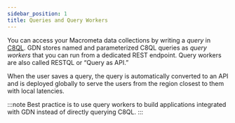 ```yaml
---
sidebar_position: 1
title: Queries and Query Workers
---
```


You can access your Macrometa data collections by writing a _query_ in [C8QL](c8ql/index.md). GDN stores named and parameterized C8QL queries as _query workers_ that you can run from a dedicated REST endpoint. Query workers are also called RESTQL or “Query as API.”

When the user saves a query, the query is automatically converted to an API and is deployed globally to serve the users from the region closest to them with local latencies.

:::note
Best practice is to use query workers to build applications integrated with GDN instead of directly querying C8QL.
:::
